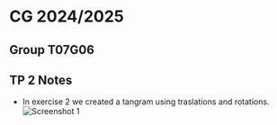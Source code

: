 # CG 2024/2025

## Group T07G06

## TP 2 Notes


- In exercise 2 we created a tangram using traslations and rotations. 
![Screenshot 1](tp2/screenshots/cgra-t07g06-tp2-1.png)

